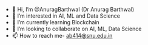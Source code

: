 - 👋 Hi, I’m @AnuragBarthwal (Dr Anurag Barthwal)
- 👀 I’m interested in AI, ML and Data Science
- 🌱 I’m currently learning Blockchain
- 💞️ I’m looking to collaborate on AI, ML, Data Science
- 📫 How to reach me- ab414@snu.edu.in

<!---
AnuragBarthwal/AnuragBarthwal is a ✨ special ✨ repository because its `README.md` (this file) appears on your GitHub profile.
You can click the Preview link to take a look at your changes.
--->
